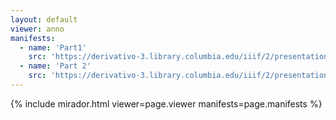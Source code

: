 ```yaml
---
layout: default
viewer: anno
manifests:
  - name: 'Part1'
    src: 'https://derivativo-3.library.columbia.edu/iiif/2/presentation/10.7916/d8-fcng-k085/manifest.json'
  - name: 'Part 2'
    src: 'https://derivativo-3.library.columbia.edu/iiif/2/presentation/10.7916/d8-99q5-rq86/manifest.json'
---
```


{% include mirador.html viewer=page.viewer manifests=page.manifests %}
